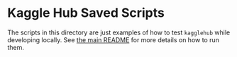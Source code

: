 # Kaggle Hub Saved Scripts

The scripts in this directory are just examples of how to test `kagglehub` while developing
locally. See [the main README](../../README.md#option-2-run-a-saved-script-from-the-toolsscripts-directory)
for more details on how to run them.
